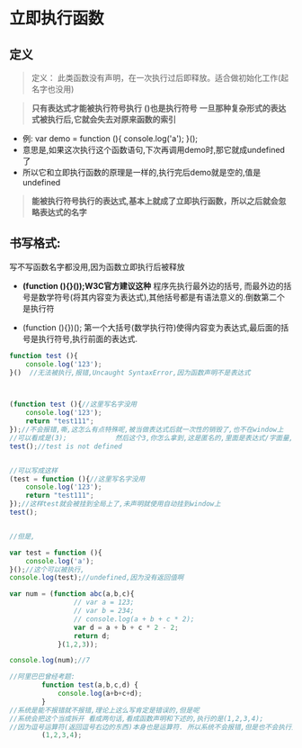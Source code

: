 # 立即执行函数

## 定义

> 定义：
此类函数没有声明，在一次执行过后即释放。适合做初始化工作(起名字也没用)

> **只有表达式才能被执行符号执行**
> **()也是执行符号**
> **一旦那种复杂形式的表达式被执行后,它就会失去对原来函数的索引**
- 例:
var demo = function (){
            console.log('a');
        }();
- 意思是,如果这次执行这个函数语句,下次再调用demo时,那它就成undefined了
- 所以它和立即执行函数的原理是一样的,执行完后demo就是空的,值是undefined
> **能被执行符号执行的表达式,基本上就成了立即执行函数，所以之后就会忽略表达式的名字**


## 书写格式:

写不写函数名字都没用,因为函数立即执行后被释放

- **(function (){}());W3C官方建议这种**
程序先执行最外边的括号,
而最外边的括号是数学符号(将其内容变为表达式),其他括号都是有语法意义的.倒数第二个是执行符

- (function (){})();
第一个大括号(数学执行符)使得内容变为表达式,最后面的括号是执行符号,执行前面的表达式.




```js
function test (){
    console.log('123');
}()  //无法被执行,报错,Uncaught SyntaxError,因为函数声明不是表达式



(function test (){//这里写名字没用
    console.log('123');
    return "test111";
});//不会报错,嘶,这怎么有点特殊呢,被当做表达式后就一次性的销毁了,也不在window上
//可以看成是(3);            然后这个3,你怎么拿到,这是匿名的,里面是表达式/字面量,而此处是字面量
test();//test is not defined


//可以写成这样
(test = function (){//这里写名字没用
    console.log('123');
    return "test111";
});//这样test就会被挂到全局上了,未声明就使用自动挂到window上
test();


//但是,

var test = function (){
    console.log('a');
}();//这个可以被执行,
console.log(test);//undefined,因为没有返回值啊
```

```js
var num = (function abc(a,b,c){
                // var a = 123;
                // var b = 234;
                // console.log(a + b + c * 2);
                var d = a + b + c * 2 - 2;
                return d;
            }(1,2,3));

console.log(num);//7
```

```js
//阿里巴巴曾经考题: 
        function test(a,b,c,d) {
            console.log(a+b+c+d);
        }
//系统是能不报错就不报错,理论上这么写肯定是错误的,但是呢
//系统会把这个当成拆开 看成两句话,看成函数声明和下述的,执行的是(1,2,3,4);
//因为逗号运算符(返回逗号右边的东西)本身也是运算符. 所以系统不会报错,但是也不会执行生成什么东西
        (1,2,3,4);
```